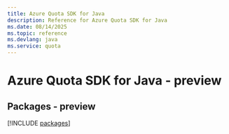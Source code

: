 ```yaml
---
title: Azure Quota SDK for Java
description: Reference for Azure Quota SDK for Java
ms.date: 08/14/2025
ms.topic: reference
ms.devlang: java
ms.service: quota
---
```

# Azure Quota SDK for Java - preview
## Packages - preview
[!INCLUDE [packages](quota-index.md)]